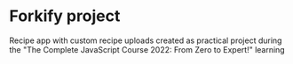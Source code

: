 # Forkify project

Recipe app with custom recipe uploads created as practical project during the "The Complete JavaScript Course 2022: From Zero to Expert!" learning
